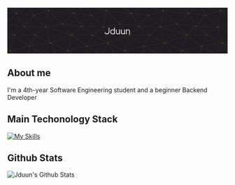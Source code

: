 [![Header](https://github.com/Jduun/Jduun/blob/main/assets/header_image.png)](https://github.com/Jduun)

## About me
I'm a 4th-year Software Engineering student and a beginner Backend Developer

## Main Techonology Stack

[![My Skills](https://skillicons.dev/icons?i=py,fastapi,flask,postgres,redis,docker,rabbitmq,nginx,git&perline=10)](https://skillicons.dev)


## Github Stats
![Jduun's Github Stats](https://github-readme-stats.vercel.app/api/top-langs/?username=jduun&layout=donut&theme=tokyonight&cache_seconds=3600)
